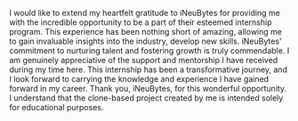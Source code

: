 I would like to extend my heartfelt gratitude to iNeuBytes for providing me with the incredible opportunity to be a part of their esteemed internship program. This experience has been nothing short of amazing, allowing me to gain invaluable insights into the industry, develop new skills. iNeuBytes' commitment to nurturing talent and fostering growth is truly commendable. I am genuinely appreciative of the support and mentorship I have received during my time here. This internship has been a transformative journey, and I look forward to carrying the knowledge and experience I have gained forward in my career. Thank you, iNeuBytes, for this wonderful opportunity. I understand that the clone-based project created by me is intended solely for educational purposes.
